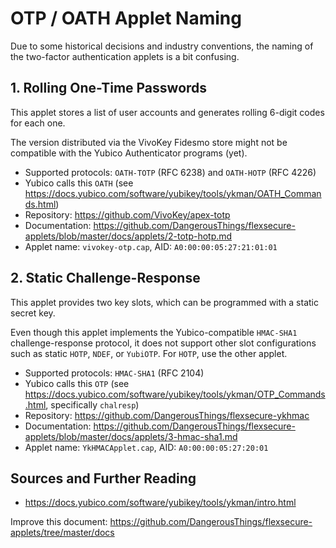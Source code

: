 # OTP / OATH Applet Naming

Due to some historical decisions and industry conventions, the naming of the two-factor authentication applets is a bit confusing.

## 1. Rolling One-Time Passwords 

This applet stores a list of user accounts and generates rolling 6-digit codes for each one.

The version distributed via the VivoKey Fidesmo store might not be compatible with the Yubico Authenticator programs (yet).

- Supported protocols: `OATH-TOTP` (RFC 6238) and `OATH-HOTP` (RFC 4226)
- Yubico calls this `OATH` (see https://docs.yubico.com/software/yubikey/tools/ykman/OATH_Commands.html)
- Repository: https://github.com/VivoKey/apex-totp
- Documentation: https://github.com/DangerousThings/flexsecure-applets/blob/master/docs/applets/2-totp-hotp.md
- Applet name: `vivokey-otp.cap`, AID: `A0:00:00:05:27:21:01:01`

## 2. Static Challenge-Response

This applet provides two key slots, which can be programmed with a static secret key.

Even though this applet implements the Yubico-compatible `HMAC-SHA1` challenge-response protocol, it does not support other slot configurations such as static `HOTP`, `NDEF`, or `YubiOTP`. For `HOTP`, use the other applet. 

- Supported protocols: `HMAC-SHA1` (RFC 2104)
- Yubico calls this `OTP` (see https://docs.yubico.com/software/yubikey/tools/ykman/OTP_Commands.html, specifically `chalresp`)
- Repository: https://github.com/DangerousThings/flexsecure-ykhmac
- Documentation: https://github.com/DangerousThings/flexsecure-applets/blob/master/docs/applets/3-hmac-sha1.md
- Applet name: `YkHMACApplet.cap`, AID: `A0:00:00:05:27:20:01`

## Sources and Further Reading

- https://docs.yubico.com/software/yubikey/tools/ykman/intro.html

Improve this document: https://github.com/DangerousThings/flexsecure-applets/tree/master/docs
